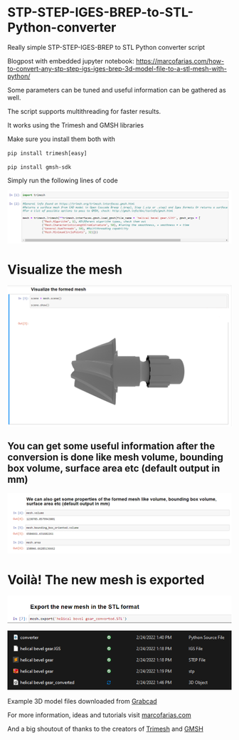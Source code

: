 # STP-STEP-IGES-BREP-to-STL-Python-converter
Really simple STP-STEP-IGES-BREP to STL Python converter script

Blogpost with embedded jupyter notebook: https://marcofarias.com/how-to-convert-any-stp-step-igs-iges-brep-3d-model-file-to-a-stl-mesh-with-python/

Some parameters can be tuned and useful information can be gathered as well.

The script supports multithreading for faster results.

It works using the Trimesh and GMSH libraries

Make sure you install them both with 

`
pip install trimesh[easy]
`

`
pip install gmsh-sdk
`

Simply run the following lines of code

![Import&use](/images/img1.png)

# Visualize the mesh 

![Import&use](/images/img2.png)

## You can get some useful information after the conversion is done like mesh volume, bounding box volume, surface area etc (default output in mm)

![Import&use](/images/img3.png)

# Voilà! The new mesh is exported

![Import&use](/images/img4.png)

![Import&use](/images/img5.png)




Example 3D model files downloaded from [Grabcad](https://grabcad.com/library/helical-bevel-gear-80/details?folder_id=11502171)


For more information, ideas and tutorials visit [marcofarias.com](marcofarias.com)

And a big shoutout of thanks to the creators of [Trimesh](https://github.com/mikedh/trimesh) and [GMSH](https://gitlab.onelab.info/gmsh/gmsh)
